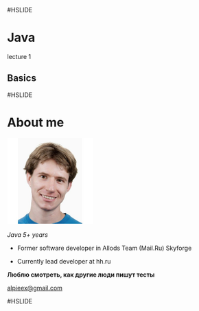 #HSLIDE
# Java
lecture 1
## Basics

#HSLIDE
# About me
<img src="lecture01/presentation/assets/img/me.jpg" alt="me" style="width: 200px;"/>  

*Java 5+ years*  

- Former software developer in Allods Team (Mail.Ru) Skyforge

- Currently lead developer at hh.ru
  

**Люблю смотреть, как другие люди пишут тесты**  

alpieex@gmail.com

#HSLIDE